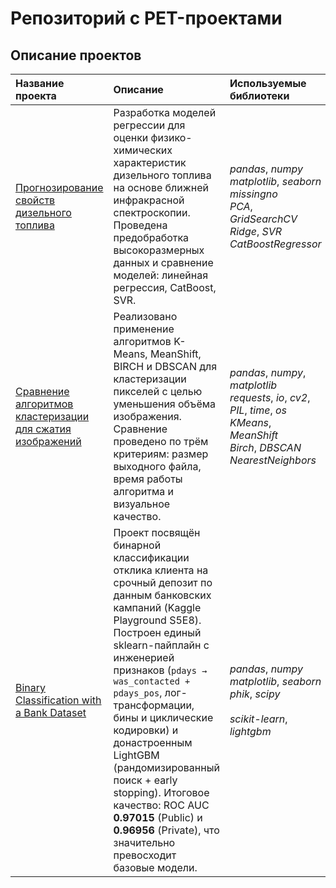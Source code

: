 # Репозиторий с PET-проектами

## Описание проектов 

| Название проекта | Описание | Используемые библиотеки | 
| :---------------------- | :---------------------- | :---------------------- |
| [Прогнозирование свойств дизельного топлива](fuel_forecasting) | Разработка моделей регрессии для оценки физико-химических характеристик дизельного топлива на основе ближней инфракрасной спектроскопии. Проведена предобработка высокоразмерных данных и сравнение моделей: линейная регрессия, CatBoost, SVR. | *pandas*, *numpy*<br>*matplotlib*, *seaborn*<br>*missingno*<br>*PCA*, *GridSearchCV*<br>*Ridge*, *SVR*<br>*CatBoostRegressor* |
| [Сравнение алгоритмов кластеризации для сжатия изображений](picture_clustering) | Реализовано применение алгоритмов K-Means, MeanShift, BIRCH и DBSCAN для кластеризации пикселей с целью уменьшения объёма изображения. Сравнение проведено по трём критериям: размер выходного файла, время работы алгоритма и визуальное качество. | *pandas*, *numpy*, *matplotlib*<br>*requests*, *io*, *cv2*, *PIL*, *time*, *os*<br>*KMeans*, *MeanShift*<br>*Birch*, *DBSCAN*<br>*NearestNeighbors* |
| [Binary Classification with a Bank Dataset](kaggle_bank) | Проект посвящён бинарной классификации отклика клиента на срочный депозит по данным банковских кампаний (Kaggle Playground S5E8). Построен единый sklearn-пайплайн с инженерией признаков (`pdays → was_contacted + pdays_pos`, лог-трансформации, бины и циклические кодировки) и донастроенным LightGBM (рандомизированный поиск + early stopping). Итоговое качество: ROC AUC **0.97015** (Public) и **0.96956** (Private), что значительно превосходит базовые модели. | *pandas*, *numpy*<br>*matplotlib*, *seaborn*<br>*phik*, *scipy*<br><br>*scikit-learn*, *lightgbm*|
